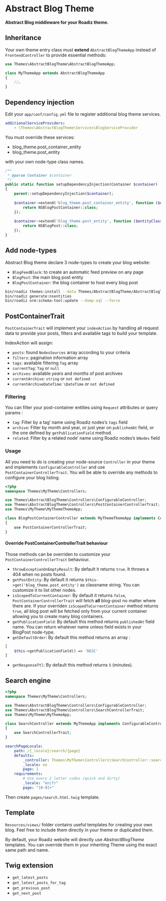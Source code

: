 # Abstract Blog Theme

**Abstract Blog middleware for your Roadiz theme.**

## Inheritance

Your own theme entry class must **extend** `AbstractBlogThemeApp` instead of `FrontendController` to provide essential methods:

```php
use Themes\AbstractBlogTheme\AbstractBlogThemeApp;

class MyThemeApp extends AbstractBlogThemeApp
{
    //…
}
```

## Dependency injection

Edit your `app/conf/config.yml` file to register additional blog theme services.

```yaml
additionalServiceProviders: 
    - \Themes\AbstractBlogTheme\Services\BlogServiceProvider

```

You must override these services:

- blog_theme.post_container_entity
- blog_theme.post_entity

with your own node-type class names.

```php
/**
 * @param Container $container
 */
public static function setupDependencyInjection(Container $container)
{
    parent::setupDependencyInjection($container);
    
    $container->extend('blog_theme.post_container_entity', function ($entityClass) {
        return NSBlogPostContainer::class;
    });
    
    $container->extend('blog_theme.post_entity', function ($entityClass) {
        return NSBlogPost::class;
    });
}
```

## Add node-types

Abstract Blog theme declare 3 node-types to create your blog website:

- `BlogFeedBlock`: to create an automatic feed preview on any page
- `BlogPost`: the main blog post entity
- `BlogPostContainer`: the blog container to host every blog post

```bash
bin/roadiz themes:install --data Themes/AbstractBlogTheme/AbstractBlogThemeApp
bin/roadiz generate:nsentities
bin/roadiz orm:schema-tool:update --dump-sql --force
```

## PostContainerTrait

`PostContainerTrait` will implement your `indexAction` by handling all request data
to provide your posts, filters and available tags to build your template.

IndexAction will assign:

- `posts`: found `NodesSources` array according to your criteria
- `filters`: pagination information array
- `tags`: available filtering `Tag` array
- `currentTag`: `Tag` or `null`
- `archives`: available *years* and *months* of post archives
- `currentArchive`: `string` or `not defined`
- `currentArchiveDateTime`: `\DateTime` or `not defined`

### Filtering

You can filter your post-container entities using `Request` attributes or query params :

- `tag`: Filter by a tag’ name  using Roadiz nodes’s `tags` field
- `archive`: Filter by month and year, or just year on `publishedAt` field, or the one defined by `getPublicationField` method.
- `related`: Filter by a related node’ name using Roadiz nodes’s `bNodes` field

### Usage

All you need to do is creating your node-source `Controller` in your theme and 
implements `ConfigurableController` and use `PostContainerControllerTrait`.
You will be able to override any methods to configure your blog listing.


```php
<?php
namespace Themes\MyTheme\Controllers;

use Themes\AbstractBlogTheme\Controllers\ConfigurableController;
use Themes\AbstractBlogTheme\Controllers\PostContainerControllerTrait;
use Themes\MyTheme\MyThemeThemeApp;

class BlogPostContainerController extends MyThemeThemeApp implements ConfigurableController
{
    use PostContainerControllerTrait;
}
```

#### Override PostContainerControllerTrait behaviour

Those methods can be overriden to customize your `PostContainerControllerTrait` behaviour.

- `throwExceptionOnEmptyResult`: By default it returns `true`. It throws a 404 when no posts found. 
- `getPostEntity`: By default it returns `$this->get('blog_theme.post_entity')` as classname string. You can customize it to list other nodes.
- `isScopedToCurrentContainer`: By default it returns `false`, `PostContainerControllerTrait` will fetch **all** blog-post no matter where
there are. If your overriden `isScopedToCurrentContainer` method returns `true`, all blog post will be fetched only from your 
current container allowing you to create many blog containers.
- `getPublicationField`: By default this method returns `publishedAt` field name. You can return whatever name unless field
exists in your BlogPost node-type.
- `getDefaultOrder`: By default this method returns an array :
```php
[
    $this->getPublicationField() => 'DESC'
]
```
- `getResponseTtl`: By default this method returns `5` (minutes).

## Search engine

```php
<?php
namespace Themes\MyTheme\Controllers;

use Themes\AbstractBlogTheme\Controllers\ConfigurableController;
use Themes\AbstractBlogTheme\Controllers\SearchControllerTrait;
use Themes\MyTheme\MyThemeApp;

class SearchController extends MyThemeApp implements ConfigurableController
{
    use SearchControllerTrait;
}
```

```yaml
searchPageLocale:
    path: /{_locale}/search/{page}
    defaults:
        _controller: Themes\MyTheme\Controllers\SearchController::searchAction
        _locale: en
        page: 1
    requirements:
        # Use every 2 letter codes (quick and dirty)
        _locale: "en|fr"
        page: "[0-9]+"
```

Then create `pages/search.html.twig` template.


## Template

`Resources/views/` folder contains useful templates for creating your own blog. Feel free to include
them directly in your theme or duplicated them.

By default, your Roadiz website will directly use *AbstractBlogTheme* templates. 
You can override them in your inheriting Theme using the exact same path and name.

## Twig extension

- `get_latest_posts`
- `get_latest_posts_for_tag`
- `get_previous_post`
- `get_next_post`
